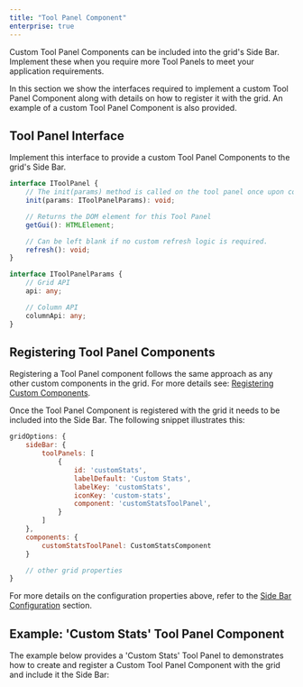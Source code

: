 ```yaml
---
title: "Tool Panel Component"
enterprise: true
---
```


Custom Tool Panel Components can be included into the grid's Side Bar. Implement these when you require more Tool Panels to meet your application requirements.

In this section we show the interfaces required to implement a custom Tool Panel Component along with details on how to register it with the grid. An example of a custom Tool Panel Component is also provided.

## Tool Panel Interface

Implement this interface to provide a custom Tool Panel Components to the grid's Side Bar.

```ts
interface IToolPanel {
    // The init(params) method is called on the tool panel once upon component initialisation.
    init(params: IToolPanelParams): void;

    // Returns the DOM element for this Tool Panel
    getGui(): HTMLElement;

    // Can be left blank if no custom refresh logic is required.
    refresh(): void;
}
```

```ts
interface IToolPanelParams {
    // Grid API
    api: any;

    // Column API
    columnApi: any;
}
```

## Registering Tool Panel Components

Registering a Tool Panel component follows the same approach as any other custom components in the grid. For more details see: [Registering Custom Components](../grid-components/#registering-custom-components).

Once the Tool Panel Component is registered with the grid it needs to be included into the Side Bar. The following snippet illustrates this:

```js
gridOptions: {
    sideBar: {
        toolPanels: [
            {
                id: 'customStats',
                labelDefault: 'Custom Stats',
                labelKey: 'customStats',
                iconKey: 'custom-stats',
                component: 'customStatsToolPanel',
            }
        ]
    },
    components: {
        customStatsToolPanel: CustomStatsComponent
    }

    // other grid properties
}
```

For more details on the configuration properties above, refer to the [Side Bar Configuration](../side-bar/#sidebardef-configuration) section.

## Example: 'Custom Stats' Tool Panel Component

The example below provides a 'Custom Stats' Tool Panel to demonstrates how to create and register a Custom Tool Panel Component with the grid and include it the Side Bar:

<grid-example title='Custom Stats' name='custom-stats' type='generated' options='{ "enterprise": true, "extras": ["fontawesome"] }'></grid-example>


